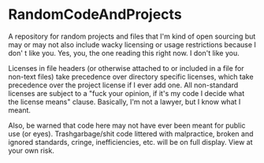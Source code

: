 # RandomCodeAndProjects

A repository for random projects and files that I'm kind of open sourcing but
may or may not also include wacky licensing or usage restrictions because I don'
t like you. Yes, you, the one reading this right now. I don't like you.

Licenses in file headers (or otherwise attached to or included in a file for
non-text files) take precedence over directory specific licenses, which take
precedence over the project license if I ever add one. All non-standard licenses
are subject to a "fuck your opinion, if it's my code I decide what the license
means" clause. Basically, I'm not a lawyer, but I know what I meant.

Also, be warned that code here may not have ever been meant for public use (or
eyes). Trashgarbage/shit code littered with malpractice, broken and ignored
standards, cringe, inefficiencies, etc. will be on full display. View at your
own risk.
